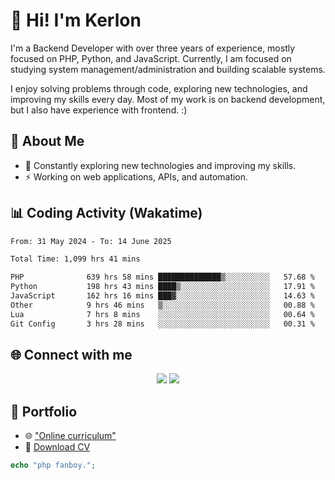 # 👋 Hi! I'm Kerlon

I'm a Backend Developer with over three years of experience, mostly focused on PHP, Python, and JavaScript. Currently, I am focused on studying system management/administration and building scalable systems.

I enjoy solving problems through code, exploring new technologies, and improving my skills every day. Most of my work is on backend development, but I also have experience with frontend. :)

## 🚀 About Me

* 🌱 Constantly exploring new technologies and improving my skills.
* ⚡ Working on web applications, APIs, and automation.

## 📊 Coding Activity (Wakatime)

<!--START_SECTION:waka-->

```txt
From: 31 May 2024 - To: 14 June 2025

Total Time: 1,099 hrs 41 mins

PHP              639 hrs 58 mins ██████████████▒░░░░░░░░░░   57.68 %
Python           198 hrs 43 mins ████▒░░░░░░░░░░░░░░░░░░░░   17.91 %
JavaScript       162 hrs 16 mins ███▓░░░░░░░░░░░░░░░░░░░░░   14.63 %
Other            9 hrs 46 mins   ▒░░░░░░░░░░░░░░░░░░░░░░░░   00.88 %
Lua              7 hrs 8 mins    ░░░░░░░░░░░░░░░░░░░░░░░░░   00.64 %
Git Config       3 hrs 28 mins   ░░░░░░░░░░░░░░░░░░░░░░░░░   00.31 %
```

<!--END_SECTION:waka-->

## 🌐 Connect with me

<p align="center">
    <a href="https://www.linkedin.com/in/kerlon-fernandes"><img src="https://skillicons.dev/icons?i=linkedin" /></a>
    <a href="https://github.com/kerlonfernandes"><img src="https://skillicons.dev/icons?i=github" /></a>
</p>

## 📌 Portfolio

* 🌐 ["Online curriculum"](https://kerlon.com.br/)
* 📄 [Download CV](https://kerlon.com.br/assets/resumes/resume_en-us.pdf)

```php
echo "php fanboy.";
```

